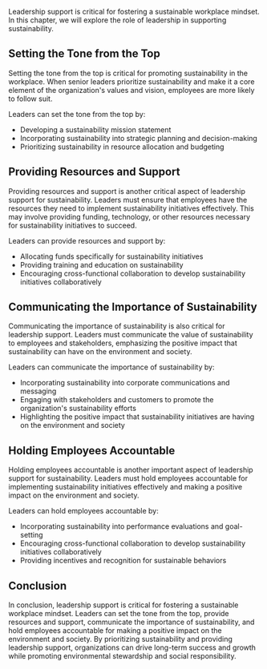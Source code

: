 
Leadership support is critical for fostering a sustainable workplace mindset. In this chapter, we will explore the role of leadership in supporting sustainability.

Setting the Tone from the Top
-----------------------------

Setting the tone from the top is critical for promoting sustainability in the workplace. When senior leaders prioritize sustainability and make it a core element of the organization's values and vision, employees are more likely to follow suit.

Leaders can set the tone from the top by:

* Developing a sustainability mission statement
* Incorporating sustainability into strategic planning and decision-making
* Prioritizing sustainability in resource allocation and budgeting

Providing Resources and Support
-------------------------------

Providing resources and support is another critical aspect of leadership support for sustainability. Leaders must ensure that employees have the resources they need to implement sustainability initiatives effectively. This may involve providing funding, technology, or other resources necessary for sustainability initiatives to succeed.

Leaders can provide resources and support by:

* Allocating funds specifically for sustainability initiatives
* Providing training and education on sustainability
* Encouraging cross-functional collaboration to develop sustainability initiatives collaboratively

Communicating the Importance of Sustainability
----------------------------------------------

Communicating the importance of sustainability is also critical for leadership support. Leaders must communicate the value of sustainability to employees and stakeholders, emphasizing the positive impact that sustainability can have on the environment and society.

Leaders can communicate the importance of sustainability by:

* Incorporating sustainability into corporate communications and messaging
* Engaging with stakeholders and customers to promote the organization's sustainability efforts
* Highlighting the positive impact that sustainability initiatives are having on the environment and society

Holding Employees Accountable
-----------------------------

Holding employees accountable is another important aspect of leadership support for sustainability. Leaders must hold employees accountable for implementing sustainability initiatives effectively and making a positive impact on the environment and society.

Leaders can hold employees accountable by:

* Incorporating sustainability into performance evaluations and goal-setting
* Encouraging cross-functional collaboration to develop sustainability initiatives collaboratively
* Providing incentives and recognition for sustainable behaviors

Conclusion
----------

In conclusion, leadership support is critical for fostering a sustainable workplace mindset. Leaders can set the tone from the top, provide resources and support, communicate the importance of sustainability, and hold employees accountable for making a positive impact on the environment and society. By prioritizing sustainability and providing leadership support, organizations can drive long-term success and growth while promoting environmental stewardship and social responsibility.
